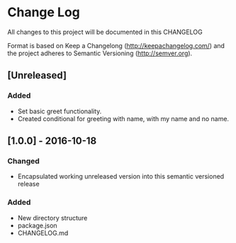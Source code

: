# Change Log
All changes to this project will be documented in this CHANGELOG

Format is based on Keep a Changelong (http://keepachangelog.com/) and the project adheres to Semantic Versioning (http://semver.org).

## [Unreleased]
### Added
- Set basic greet functionality.
- Created conditional for greeting with name, with my name and no name.

## [1.0.0] - 2016-10-18
### Changed
- Encapsulated working unreleased version into this semantic versioned release

### Added
- New directory structure
- package.json
- CHANGELOG.md
